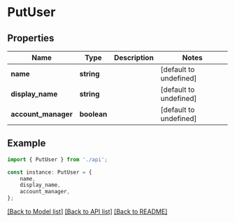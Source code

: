 # PutUser


## Properties

Name | Type | Description | Notes
------------ | ------------- | ------------- | -------------
**name** | **string** |  | [default to undefined]
**display_name** | **string** |  | [default to undefined]
**account_manager** | **boolean** |  | [default to undefined]

## Example

```typescript
import { PutUser } from './api';

const instance: PutUser = {
    name,
    display_name,
    account_manager,
};
```

[[Back to Model list]](../README.md#documentation-for-models) [[Back to API list]](../README.md#documentation-for-api-endpoints) [[Back to README]](../README.md)
